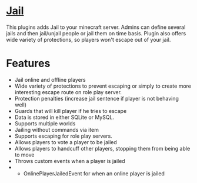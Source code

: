 [Jail](http://dev.bukkit.org/bukkit-plugins/jail/)
====
This plugins adds Jail to your minecraft server. Admins can define several jails and then jail/unjail people or jail them on time basis. Plugin also offers wide variety of protections, so players won't escape out of your jail.

Features
===
* Jail online and offline players
* Wide variety of protections to prevent escaping or simply to create more interesting escape route on role play server.
* Protection penalties (increase jail sentence if player is not behaving well)
* Guards that will kill player if he tries to escape
* Data is stored in either SQLite or MySQL.
* Supports multiple worlds
* Jailing without commands via item
* Supports escaping for role play servers.
* Allows players to vote a player to be jailed
* Allows players to handcuff other players, stopping them from being able to move
* Throws custom events when a player is jailed
* - OnlinePlayerJailedEvent for when an online player is jailed